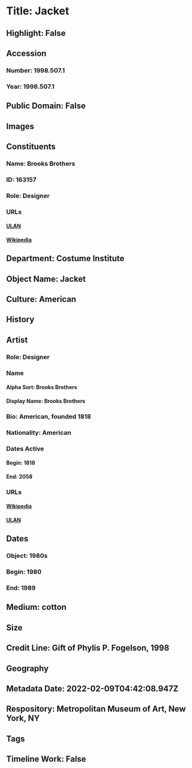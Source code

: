 # Title: Jacket
## Highlight: False
## Accession
### Number: 1998.507.1
### Year: 1998.507.1
## Public Domain: False
## Images
## Constituents
### Name: Brooks Brothers
### ID: 163157
### Role: Designer
### URLs
#### [ULAN](http://vocab.getty.edu/page/ulan/500524265)
#### [Wikipedia](https://www.wikidata.org/wiki/Q929722)
## Department: Costume Institute
## Object Name: Jacket
## Culture: American
## History
## Artist
### Role: Designer
### Name
#### Alpha Sort: Brooks Brothers
#### Display Name: Brooks Brothers
### Bio: American, founded 1818
### Nationality: American
### Dates Active
#### Begin: 1818
#### End: 2058
### URLs
#### [Wikipedia](https://www.wikidata.org/wiki/Q929722)
#### [ULAN](http://vocab.getty.edu/page/ulan/500524265)
## Dates
### Object: 1980s
### Begin: 1980
### End: 1989
## Medium: cotton
## Size
## Credit Line: Gift of Phylis P. Fogelson, 1998
## Geography
## Metadata Date: 2022-02-09T04:42:08.947Z
## Respository: Metropolitan Museum of Art, New York, NY
## Tags
## Timeline Work: False